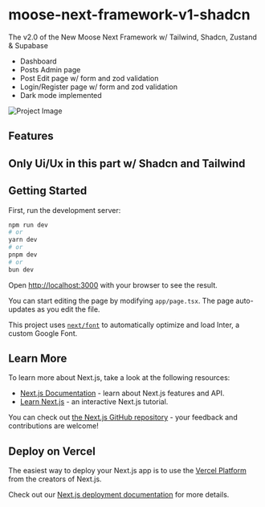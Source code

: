 # moose-next-framework-v1-shadcn

The v2.0 of the New Moose Next Framework w/ Tailwind, Shadcn, Zustand &amp; Supabase

- Dashboard
- Posts Admin page
- Post Edit page w/ form and zod validation
- Login/Register page w/ form and zod validation
- Dark mode implemented

![Project Image](https://res.cloudinary.com/dyb0qa58h/image/upload/v1718362733/moose-framework-v2_ju94z2.png)

## Features

## Only Ui/Ux in this part w/ Shadcn and Tailwind

## Getting Started

First, run the development server:

```bash
npm run dev
# or
yarn dev
# or
pnpm dev
# or
bun dev
```

Open [http://localhost:3000](http://localhost:3000) with your browser to see the result.

You can start editing the page by modifying `app/page.tsx`. The page auto-updates as you edit the file.

This project uses [`next/font`](https://nextjs.org/docs/basic-features/font-optimization) to automatically optimize and load Inter, a custom Google Font.

## Learn More

To learn more about Next.js, take a look at the following resources:

- [Next.js Documentation](https://nextjs.org/docs) - learn about Next.js features and API.
- [Learn Next.js](https://nextjs.org/learn) - an interactive Next.js tutorial.

You can check out [the Next.js GitHub repository](https://github.com/vercel/next.js/) - your feedback and contributions are welcome!

## Deploy on Vercel

The easiest way to deploy your Next.js app is to use the [Vercel Platform](https://vercel.com/new?utm_medium=default-template&filter=next.js&utm_source=create-next-app&utm_campaign=create-next-app-readme) from the creators of Next.js.

Check out our [Next.js deployment documentation](https://nextjs.org/docs/deployment) for more details.
